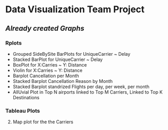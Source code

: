 # Data Visualization Team Project
## *Already created Graphs*
### Rplots


* Grouped SideBySite BarPlots for UniqueCarrier ~ Delay
* Stacked BarPlot for UniqueCarrier ~ Delay
* BoxPlot for X:Carries ~ Y: Distance
* Violin  for X:Carries ~ Y: Distance
* Barplot Cancellation per Month
* Stacked Barplot Cancellation Reason by Month
* Stacked Barplot standrized Flights per day, per week, per month
* AllUvial Plot in Top N airports linked to Top M Carriers,  Linked to Top K Destinations

### Tableau Plots

2. Map plot for the the Carriers